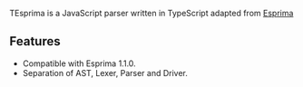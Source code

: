 TEsprima is a JavaScript parser written in TypeScript adapted from [Esprima](https://github.com/ariya/esprima)

Features
--------
* Compatible with Esprima 1.1.0.
* Separation of AST, Lexer, Parser and Driver.